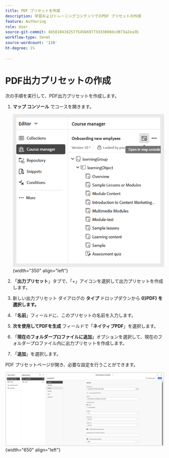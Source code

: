 ```yaml
---
title: PDF プリセットを作成
description: 学習およびトレーニングコンテンツでのPDF プリセットの作成
feature: Authoring
role: User
source-git-commit: 4b581043d2577545b69773d33869dcd873a2ea3b
workflow-type: tm+mt
source-wordcount: '110'
ht-degree: 1%

---
```


# PDF出力プリセットの作成

次の手順を実行して、PDF出力プリセットを作成します。

1. **マップ コンソール** でコースを開きます。

   ![](assets/open-in-map-console.png){width="350" align="left"}

1. 「**出力プリセット**」タブで、「+」アイコンを選択して出力プリセットを作成します。
1. 新しい出力プリセット ダイアログの **タイプ** ドロップダウンから **0&rbrace;PDF&rbrace; を選択します。**
1. 「**名前**」フィールドに、このプリセットの名前を入力します。
1. **次を使用してPDFを生成** フィールドで「**ネイティブPDF**」を選択します。
1. 「**現在のフォルダープロファイルに追加**」オプションを選択して、現在のフォルダープロファイル内に出力プリセットを作成します。
1. 「**追加**」を選択します。

PDF プリセットページが開き、必要な設定を行うことができます。

![](assets/learning-pdf-preset.png){width="650" align="left"}


